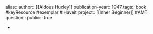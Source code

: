 alias::
author:: [[Aldous Huxley]] 
publication-year:: 1947
tags:: book #keyResource #exemplar #iHaveit 
project:: [[Inner Beginner]] #AMT  
question::
public:: true

-